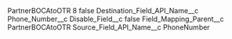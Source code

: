 <?xml version="1.0" encoding="UTF-8"?>
<CustomMetadata xmlns="http://soap.sforce.com/2006/04/metadata" xmlns:xsi="http://www.w3.org/2001/XMLSchema-instance" xmlns:xsd="http://www.w3.org/2001/XMLSchema">
    <label>PartnerBOCAtoOTR 8</label>
    <protected>false</protected>
    <values>
        <field>Destination_Field_API_Name__c</field>
        <value xsi:type="xsd:string">Phone_Number__c</value>
    </values>
    <values>
        <field>Disable_Field__c</field>
        <value xsi:type="xsd:boolean">false</value>
    </values>
    <values>
        <field>Field_Mapping_Parent__c</field>
        <value xsi:type="xsd:string">PartnerBOCAtoOTR</value>
    </values>
    <values>
        <field>Source_Field_API_Name__c</field>
        <value xsi:type="xsd:string">PhoneNumber</value>
    </values>
</CustomMetadata>
